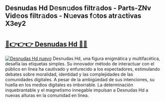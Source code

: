## Desnudas  Hd D𝚎sn𝚞dos filtr𝚊dos - Parts-ZNv Vid𝚎os filtr𝚊dos - N𝚞evas f𝚘tos atr𝚊ctivas X3ey2

# <h2><a href="http://mb2gv6s.tromn.icu/?c=Desnudas++Hd">🔗👉👉👉 Desnudas  Hd 🔗🔗</a></h2>

[![Desnudas  Hd nuevo](https://i.imgur.com/pEAQMta.gif)](http://mb2gv6s.tromn.icu/?c=Desnudas++Hd)
Desnudas  Hd, una figura enigmática y multifacética, desafía las etiquetas simples. Su innovador método de interactuar con el público en línea ha cautivado y enfurecido a los espectadores, estimulando debates sobre moralidad, identidad y las complejidades de las comunidades digitales. A pesar de la ambigüedad de sus intenciones, su huella en los medios digitales es imborrable. La determinación inquebrantable y el magnetismo innegable impulsan a Desnudas  Hd a nuevas alturas en la comunidad en línea.
